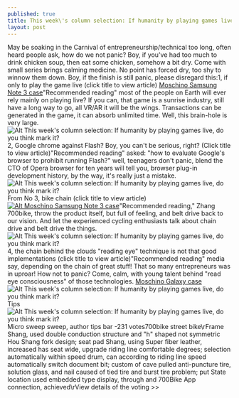 ```yaml
---
published: true
title: This week\'s column selection: If humanity by playing games live, do you think mark it?
layout: post
---
```

May be soaking in the Carnival of entrepreneurship/technical too long, often heard people ask, how do we not panic? Boy, if you\'ve had too much to drink chicken soup, then eat some chicken, somehow a bit dry. Come with small series brings calming medicine. No point has forced dry, too shy to winnow them down. Boy, if the finish is still panic, please disregard this:1, if only to play the game live (click title to view article) [Moschino Samsung Note 3 case](http://www.nodcase.com/moschino-babybear-samsung-galaxy-note-3-case-p-4400.html)\"Recommended reading\" most of the people on Earth will ever rely mainly on playing live? If you can, that game is a sunrise industry, still have a long way to go, all VR/AR it will be the wings. Transactions can be generated in the game, it can absorb unlimited time. Well, this brain-hole is very large.![Alt This week\'s column selection: If humanity by playing games live, do you think mark it?](https://c2.staticflickr.com/6/5687/23626266821_3159f993f6_b.jpg)2, Google chrome against Flash? Boy, you can\'t be serious, right? (Click title to view article)\"Recommended reading\" asked: \"how to evaluate Google\'s browser to prohibit running Flash?\" well, teenagers don\'t panic, blend the CTO of Opera browser for ten years will tell you, browser plug-in development history, by the way, it\'s really just a mistake.![Alt This week\'s column selection: If humanity by playing games live, do you think mark it?](https://c1.staticflickr.com/1/693/23413108560_1953da955e.jpg)From No 3, bike chain (click title to view article)[![Alt Moschino Samsung Note 3 case](http://www.nodcase.com/images/large/note3/moschino_no158_lrg.jpg)](http://www.nodcase.com/moschino-babybear-samsung-galaxy-note-3-case-p-4400.html)\"Recommended reading,\" Zhang 700bike, throw the product itself, but full of feeling, and belt drive back to our vision. And let the experienced cycling enthusiasts talk about chain drive and belt drive the things.![Alt This week\'s column selection: If humanity by playing games live, do you think mark it?](https://c2.staticflickr.com/6/5719/23600248312_2f5e277035_b.jpg)4, the chain behind the clouds \"reading eye\" technique is not that good implementations (click title to view article)\"Recommended reading\" media say, depending on the chain of great stuff! That so many entrepreneurs was in uproar! How not to panic? Come, calm, with young talent behind \"read eye consciousness\" of those technologies. [Moschino Galaxy case](http://lindsaylohangmyself.tumblr.com/post/110930275611)![Alt This week\'s column selection: If humanity by playing games live, do you think mark it?](https://c2.staticflickr.com/6/5675/23081731403_55ca37fa70.jpg)Tips![Alt This week\'s column selection: If humanity by playing games live, do you think mark it?](https://c1.staticflickr.com/1/570/23081737553_2fa2fdeff8.jpg)Micro sweep sweep, author tips bar -231 votes700bike street bike\rFrame Shang, used double conduction structure and \"h\" shaped not symmetric Hou Shang fork design; seat pad Shang, using Super fiber leather, increased has seat wide, upgrade riding line comfortable degrees; selection automatically within speed drum, can according to riding line speed automatically switch document bit; custom of cave pulled anti-puncture tire, solution glass, and nail caused of tied tire and burst tire problem; put State location used embedded type display, through and 700Bike App connection, achieved\rView details of the voting >>